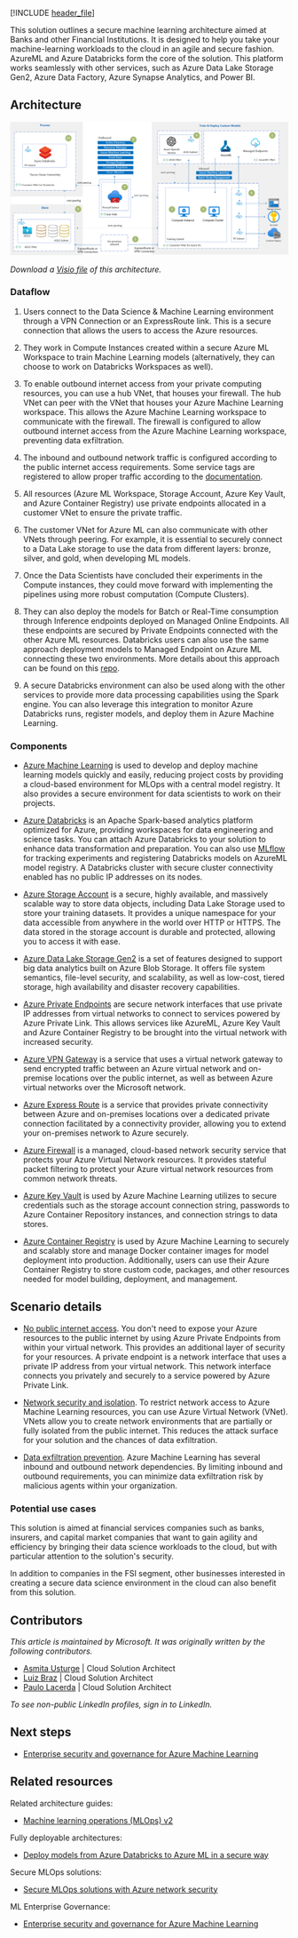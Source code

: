 
[!INCLUDE [header_file](../../../includes/sol-idea-header.md)]

This solution outlines a secure machine learning architecture aimed at Banks and other Financial Institutions. It is designed to help you take your machine-learning workloads to the cloud in an agile and secure fashion. AzureML and Azure Databricks form the core of the solution. This platform works seamlessly with other services, such as Azure Data Lake Storage Gen2, Azure Data Factory, Azure Synapse Analytics, and Power BI.

## Architecture

![Secure ML Architecture for Finance Institutions](../media/fsi-secure-ml-architecture.png)

*Download a [Visio file](https://arch-center.azureedge.net/fsi-vteam-secure-data-science.vsdx) of this architecture.*

<!-- LINK to Visio File: https://microsoft.sharepoint.com/:u:/t/AIFSIAmericas/EbvEs9xDW-lAnpO3P_xIYIsB_hGA9YUiUXCvRRYm9dMM6A?e=6JSguy -->

### Dataflow

1. Users connect to the Data Science & Machine Learning environment through a VPN Connection or an ExpressRoute link. This is a secure connection that allows the users to access the Azure resources.

2. They work in Compute Instances created within a secure Azure ML Workspace to train Machine Learning models (alternatively, they can choose to work on Databricks Workspaces as well).

3. To enable outbound internet access from your private computing resources, you can use a hub VNet, that houses your firewall. The hub VNet can peer with the VNet that houses your Azure Machine Learning workspace. This allows the Azure Machine Learning workspace to communicate with the firewall. The firewall is configured to allow outbound internet access from the Azure Machine Learning workspace, preventing data exfiltration.

4. The inbound and outbound network traffic is configured according to the public internet access requirements. Some service tags are registered to allow proper traffic according to the [documentation](https://learn.microsoft.com/en-us/azure/machine-learning/how-to-secure-workspace-vnet?tabs=required%2Cpe%2Ccli).

5. All resources (Azure ML Workspace, Storage Account, Azure Key Vault, and Azure Container Registry) use private endpoints allocated in a customer VNet to ensure the private traffic.

6. The customer VNet for Azure ML can also communicate with other VNets through peering. For example, it is essential to securely connect to a Data Lake storage to use the data from different layers: bronze, silver, and gold, when developing ML models.

7. Once the Data Scientists have concluded their experiments in the Compute instances, they could move forward with implementing the pipelines using more robust computation (Compute Clusters).

8. They can also deploy the models for Batch or Real-Time consumption through Inference endpoints deployed on Managed Online Endpoints. All these endpoints are secured by Private Endpoints connected with the other Azure ML resources. Databricks users can also use the same approach deployment models to Managed Endpoint on Azure ML connecting these two environments. More details about this approach can be found on this [repo](https://github.com/Azure-Samples/aml-adb-managed-endpoints).

9. A secure Databricks environment can also be used along with the other services to provide more data processing capabilities using the Spark engine. You can also leverage this integration to monitor Azure Databricks runs, register models, and deploy them in Azure Machine Learning.

### Components

* [Azure Machine Learning](https://learn.microsoft.com/azure/machine-learning/overview-what-is-azure-machine-learning) is used to develop and deploy machine learning models quickly and easily, reducing project costs by providing a cloud-based environment for MLOps with a central model registry. It also provides a secure environment for data scientists to work on their projects.

* [Azure Databricks](https://learn.microsoft.com/azure/databricks/introduction/) is an Apache Spark-based analytics platform optimized for Azure, providing workspaces for data engineering and science tasks. You can attach Azure Databricks to your solution to enhance data transformation and preparation. You can also use [MLflow](https://www.mlflow.org/) for tracking experiments and registering Databricks models on AzureML model registry. A Databricks cluster with secure cluster connectivity enabled has no public IP addresses on its nodes.

* [Azure Storage Account](https://learn.microsoft.com/azure/storage/common/storage-account-overview) is a secure, highly available, and massively scalable way to store data objects, including Data Lake Storage used to store your training datasets. It provides a unique namespace for your data accessible from anywhere in the world over HTTP or HTTPS. The data stored in the storage account is durable and protected, allowing you to access it with ease.

* [Azure Data Lake Storage Gen2](https://learn.microsoft.com/azure/storage/blobs/data-lake-storage-introduction) is a set of features designed to support big data analytics built on Azure Blob Storage. It offers file system semantics, file-level security, and scalability, as well as low-cost, tiered storage, high availability and disaster recovery capabilities.

* [Azure Private Endpoints](https://learn.microsoft.com/azure/private-link/private-endpoint-overview) are secure network interfaces that use private IP addresses from virtual networks to connect to services powered by Azure Private Link. This allows services like AzureML, Azure Key Vault and Azure Container Registry to be brought into the virtual network with increased security.

* [Azure VPN Gateway](https://learn.microsoft.com/azure/vpn-gateway/vpn-gateway-about-vpngateways) is a service that uses a virtual network gateway to send encrypted traffic between an Azure virtual network and on-premise locations over the public internet, as well as between Azure virtual networks over the Microsoft network.

* [Azure Express Route](https://learn.microsoft.com/azure/expressroute/expressroute-introduction) is a service that provides private connectivity between Azure and on-premises locations over a dedicated private connection facilitated by a connectivity provider, allowing you to extend your on-premises network to Azure securely.

* [Azure Firewall](https://learn.microsoft.com/azure/firewall/overview) is a managed, cloud-based network security service that protects your Azure Virtual Network resources. It provides stateful packet filtering to protect your Azure virtual network resources from common network threats.

* [Azure Key Vault](https://learn.microsoft.com/azure/key-vault/general/basic-concepts) is used by Azure Machine Learning utilizes to secure credentials such as the storage account connection string, passwords to Azure Container Repository instances, and connection strings to data stores.

* [Azure Container Registry](https://learn.microsoft.com/azure/container-registry/container-registry-intro) is used by Azure Machine Learning to securely and scalably store and manage Docker container images for model deployment into production. Additionally, users can use their Azure Container Registry to store custom code, packages, and other resources needed for model building, deployment, and management.

## Scenario details

<!-- 
This should be an explanation of the business problem and why this scenario was built to solve it.
>> What prompted them to solve the problem?
>> What services were used in building out this solution?
>> What does this example scenario show? What are the customer's goals?

> What were the benefits of implementing the solution?
This solution built to solve secure ML network designes for banks and FSI. This architecture design can be used for following scenarios -->

* [No public internet access](https://learn.microsoft.com/azure/private-link/private-endpoint-overview). You don't need to expose your Azure resources to the public internet by using Azure Private Endpoints from within your virtual network. This provides an additional layer of security for your resources. A private endpoint is a network interface that uses a private IP address from your virtual network. This network interface connects you privately and securely to a service powered by Azure Private Link.

* [Network security and isolation](https://learn.microsoft.com/azure/machine-learning/concept-enterprise-security#network-security-and-isolation). To restrict network access to Azure Machine Learning resources, you can use Azure Virtual Network (VNet). VNets allow you to create network environments that are partially or fully isolated from the public internet. This reduces the attack surface for your solution and the chances of data exfiltration.

* [Data exfiltration prevention](https://learn.microsoft.com/azure/machine-learning/how-to-prevent-data-loss-exfiltration). Azure Machine Learning has several inbound and outbound network dependencies. By limiting inbound and outbound requirements, you can minimize data exfiltration risk by malicious agents within your organization.

### Potential use cases

This solution is aimed at financial services companies such as banks, insurers, and capital market companies that want to gain agility and efficiency by bringing their data science workloads to the cloud, but with particular attention to the solution's security.
 
In addition to companies in the FSI segment, other businesses interested in creating a secure data science environment in the cloud can also benefit from this solution. 

## Contributors

*This article is maintained by Microsoft. It was originally written by the following contributors.*

 - [Asmita Usturge](https://www.linkedin.com/in/asmitausturge/) | Cloud Solution Architect
 - [Luiz Braz](https://www.linkedin.com/in/lfbraz/) | Cloud Solution Architect
 - [Paulo Lacerda](https://www.linkedin.com/in/paulolacerda/) | Cloud Solution Architect

*To see non-public LinkedIn profiles, sign in to LinkedIn.*

## Next steps

<!-- Links to articles on Microsoft Learn. Could also be to appropriate sources outside of Learn, such as third-party documentation, GitHub repos, or an official technical blog post. -->

* [Enterprise security and governance for Azure Machine Learning](https://learn.microsoft.com/en-us/azure/machine-learning/concept-enterprise-security)

## Related resources

Related architecture guides:

* [Machine learning operations (MLOps) v2](/azure/architecture/data-guide/technology-choices/machine-learning-operations-v2)

Fully deployable architectures:

* [Deploy models from Azure Databricks to Azure ML in a secure way](https://github.com/Azure-Samples/aml-adb-managed-endpoints)

Secure MLOps solutions:

* [Secure MLOps solutions with Azure network security](https://learn.microsoft.com/en-us/azure/architecture/example-scenario/ai/network-security-mlops)

ML Enterprise Governance:

* [Enterprise security and governance for Azure Machine Learning](https://learn.microsoft.com/en-us/azure/machine-learning/concept-enterprise-security)